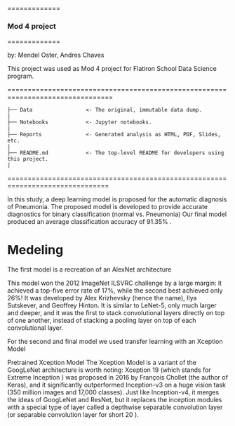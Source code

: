 =============
### Mod 4 project
=============

by: Mendel Oster, Andres Chaves

This project was used as Mod 4 project for Flatiron School Data Science program.

================================================================================

    ├── Data                 <- The original, immutable data dump.
    |
    ├── Notebooks            <- Jupyter notebooks.
    |
    ├── Reports              <- Generated analysis as HTML, PDF, Slides, etc.
    |
    ├── README.md            <- The top-level README for developers using this project.
    |




===============================================================================

In this study, a deep learning model is proposed for the automatic diagnosis of Pneumonia. The proposed model is developed to provide accurate diagnostics for binary classification (normal vs. Pneumonia)  Our final model produced an average classification accuracy of 91.35% .

# Medeling

The first model is a recreation of an AlexNet architecture

This model won the 2012 ImageNet ILSVRC challenge by a large margin: it achieved a top-five error rate of 17%, while the second best achieved only 26%! It was developed by Alex Krizhevsky (hence the name), Ilya Sutskever, and Geoffrey Hinton. It is similar to LeNet-5, only much larger and deeper, and it was the first to stack convolutional layers directly on top of one another, instead of stacking a pooling layer on top of each convolutional layer.



For the second and final model we used transfer learning with an Xception Model

Pretrained Xception Model
The Xception Model is a variant of the GoogLeNet architecture is worth noting: Xception 19 (which stands for Extreme Inception ) was proposed in 2016 by François Chollet (the author of Keras), and it significantly outperformed Inception-v3 on a huge vision task (350 million images and 17,000 classes). Just like Inception-v4, it merges the ideas of GoogLeNet and ResNet, but it replaces the inception modules with a special type of layer called a depthwise separable convolution layer (or separable convolution layer for short 20 ).
